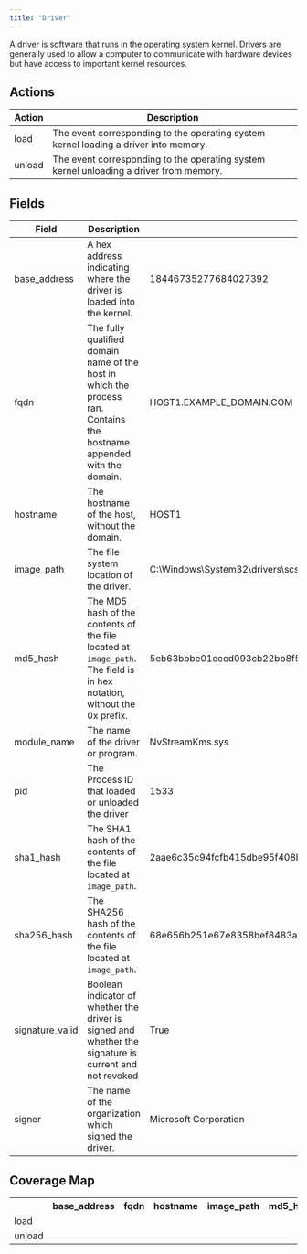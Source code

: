 ```yaml
---
title: "Driver"
---
```

A driver is software that runs in the operating system kernel. Drivers are generally used to allow a computer to communicate with hardware devices but have access to important kernel resources.

## Actions
|Action|Description|
|---|---|
|load|The event corresponding to the operating system kernel loading a driver into memory.|
|unload|The event corresponding to the operating system kernel unloading a driver from memory.|

## Fields
|Field|Description|Example|
|---|---|---|
base_address|A hex address indicating where the driver is loaded into the kernel.|18446735277684027392
fqdn|The fully qualified domain name of the host in which the process ran. Contains the hostname appended with the domain.|HOST1.EXAMPLE_DOMAIN.COM
hostname|The hostname of the host, without the domain.|HOST1
image_path|The file system location of the driver.|C:\Windows\System32\drivers\scsiport.sys
md5_hash|The MD5 hash of the contents of the file located at `image_path`. The field is in hex notation, without the 0x prefix.|5eb63bbbe01eeed093cb22bb8f5acdc3
module_name|The name of the driver or program.|NvStreamKms.sys
pid|The Process ID that loaded or unloaded the driver|1533
sha1_hash|The SHA1 hash of the contents of the file located at `image_path`.|2aae6c35c94fcfb415dbe95f408b9ce91ee846ed
sha256_hash|The SHA256 hash of the contents of the file located at `image_path`.|68e656b251e67e8358bef8483ab0d51c6619f3e7a1a9f0e75838d41ff368f728
signature_valid|Boolean indicator of whether the driver is signed and whether the signature is current and not revoked|True
signer|The name of the organization which signed the driver.|Microsoft Corporation

## Coverage Map
<table>
  <tr>
    <th />
    <th>base_address</th>
    <th>fqdn</th>
    <th>hostname</th>
    <th>image_path</th>
    <th>md5_hash</th>
    <th>module_name</th>
    <th>pid</th>
    <th>sha1_hash</th>
    <th>sha256_hash</th>
    <th>signature_valid</th>
    <th>signer</th>
  </tr>
  <tr>
    <td>load</td>
    <td style="white-space: pre-wrap;"></td>
    <td style="white-space: pre-wrap;"></td>
    <td style="white-space: pre-wrap;"></td>
    <td style="white-space: pre-wrap;"></td>
    <td style="white-space: pre-wrap;"></td>
    <td style="white-space: pre-wrap;"></td>
    <td style="white-space: pre-wrap;"></td>
    <td style="white-space: pre-wrap;"></td>
    <td style="white-space: pre-wrap;"></td>
    <td style="white-space: pre-wrap;"></td>
    <td style="white-space: pre-wrap;"></td>
  </tr>
  <tr>
    <td>unload</td>
    <td style="white-space: pre-wrap;"></td>
    <td style="white-space: pre-wrap;"></td>
    <td style="white-space: pre-wrap;"></td>
    <td style="white-space: pre-wrap;"></td>
    <td style="white-space: pre-wrap;"></td>
    <td style="white-space: pre-wrap;"></td>
    <td style="white-space: pre-wrap;"></td>
    <td style="white-space: pre-wrap;"></td>
    <td style="white-space: pre-wrap;"></td>
    <td style="white-space: pre-wrap;"></td>
    <td style="white-space: pre-wrap;"></td>
  </tr>
</table>